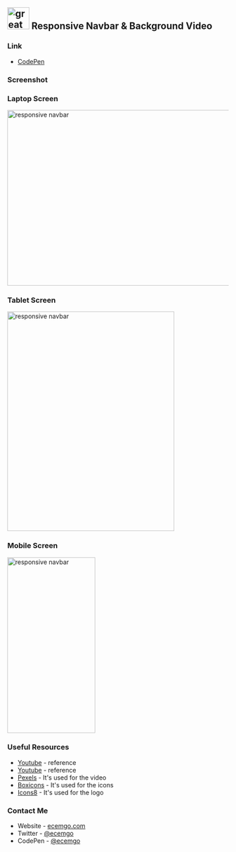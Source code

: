 ## <img src="https://user-images.githubusercontent.com/13468728/233831804-0f5c7ee5-d654-4c13-9c77-a5bd6dc4fe74.jpg" title="great tricks" alt="great tricks" width="50" height="50"/> Responsive Navbar & Background Video

### Link

- [CodePen](https://codepen.io/ecemgo/pen/XWoJzYK)

### Screenshot

<div align="left">
<h3>Laptop Screen</h3>
<img src="https://github.com/ecemgo/mini-samples-great-tricks/assets/13468728/a42decdd-d661-4bb8-bce0-77723c85e76b" title="responsive navbar" alt="responsive navbar" width="600" height="400"/>
<h3>Tablet Screen</h3>
<img src="https://github.com/ecemgo/mini-samples-great-tricks/assets/13468728/d4157c79-ad8b-4240-a821-94ff933d4bc6" title="responsive navbar" alt="responsive navbar" width="380" height="500"/>
<h3>Mobile Screen</h3>
  <img src="https://github.com/ecemgo/mini-samples-great-tricks/assets/13468728/86a4d31f-a9b9-4e99-87dc-2df934e05310" title="responsive navbar" alt="responsive navbar" width="200" height="400"/>
</div>

### Useful Resources

- [Youtube](https://www.youtube.com/watch?v=yE9DLIoDwCg) - reference
- [Youtube](https://www.youtube.com/watch?v=znqUwx0b0HI&t=604s) - reference
- [Pexels](https://www.pexels.com/) - It's used for the video
- [Boxicons](https://boxicons.com/) - It's used for the icons
- [Icons8](https://icons8.com/icons/) - It's used for the logo

### Contact Me

- Website - [ecemgo.com](https://www.ecemgo.com/)
- Twitter - [@ecemgo](https://twitter.com/ecemgo)
- CodePen - [@ecemgo](https://codepen.io/ecemgo)
